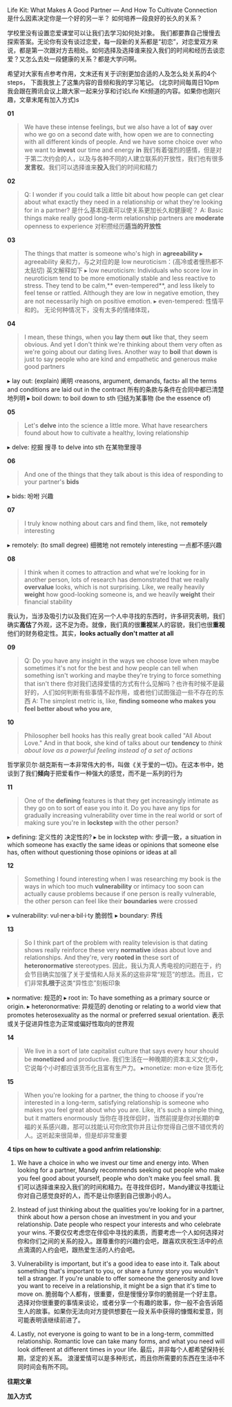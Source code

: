 Life Kit: What Makes A Good Partner — And How To Cultivate Connection
是什么因素决定你是一个好的另一半？ 如何培养一段良好的长久的关系？

学校里没有设置恋爱课堂可以让我们去学习如何处对象。 我们都要靠自己慢慢去探索答案。无论你有没有谈过恋爱，每一段新的关系都是“初恋”，对恋爱双方来说，都是第一次跟对方去相处。如何选择及选择谁来投入我们的时间和经历去谈恋爱？又怎么去处一段健康的关系？都是大学问啊。

希望对大家有点参考作用，文末还有关于识别更加合适的人及怎么处关系的4个steps， 下面我放上了这集内容的音频和我的学习笔记。
(北京时间每周日10pm我会跟在腾讯会议上跟大家一起来分享和讨论Life Kit频道的内容。如果你也刚兴趣，文章末尾有加入方式)s

**01**
>We have these intense feelings, but we also have a lot of **say** over who we go on a second date with, how open we are to connecting with all different kinds of people. And we have some choice over who we want to **invest** our time and energy **in**
我们有着强烈的感情，但是对于第二次约会的人，以及与各种不同的人建立联系的开放性，我们也有很多**发言权**。我们可以选择谁来**投入**我们的时间和精力

**02**
>Q: I wonder if you could talk a little bit about how people can get clear about what exactly they need in a relationship or what they're looking for in a partner? 是什么基本因素可以使关系更加长久和健康呢？
> A: Basic things make really good long-term relationship partners  are **moderate** openness to experience
>  对积攒经历**适当的开放性**

**03**
>The things that matter is someone who's high in **agreeability**
▸ agreeability 亲和力，与之对应的是 low neuroticism：(高冷或者慢热都不太贴切) 英文解释如下
▸ low neuroticism: Individuals who score low in neuroticism tend to be more emotionally stable and less reactive to stress. They tend to be calm,** even-tempered**, and less likely to feel tense or rattled. Although they are low in negative emotion, they are not necessarily high on positive emotion.
▸ even-tempered: 性情平和的。 无论何种情况下，没有太多的情绪体现，

**04**
> I mean, these things, when you **lay** them **out** like that, they seem obvious. And yet I don't think we're thinking about them very often as we're going about our dating lives.
>Another way to **boil** that **down** is just to say people who are kind and empathetic and generous make good partners

▸ lay out: (explain) 阐明 ‹reasons, argument, demands, facts›
all the terms and conditions are laid out in the contract
所有的条款与条件在合同中都已清楚地列明
▸ boil down: to boil down to sth  归结为某事物 (be the essence of) 

**05**
>Let's **delve** into the science a little more. What have researchers found about how to cultivate a healthy, loving relationship

▸ delve: 挖掘 搜寻  to delve into sth 在某物里搜寻

**06**
>And one of the things that they talk about is this idea of responding to your partner's **bids**

▸ bids: 吩咐  兴趣 

**07**
>I truly know nothing about cars and find them, like, not **remotely** interesting

▸ remotely: (to small degree) 细微地   not remotely interesting 一点都不感兴趣

**08**
> I think when it comes to attraction and what we're looking for in another person, lots of research has demonstrated that we really **overvalue** looks, which is not surprising. Like, we really heavily **weight** how good-looking someone is, and we heavily **weight** their financial stability

我认为，当涉及吸引力以及我们在另一个人中寻找的东西时，许多研究表明，我们确实**高估**了外观，这不足为奇。就像，我们真的很**重视**某人的容貌，我们也很**重视**他们的财务稳定性。其实，**looks actually don't matter at all**

**09**
>Q:  Do you have any insight in the ways we choose love when maybe sometimes it's not for the best and how people can tell when something isn't working and maybe they're trying to force something that isn't there
你对我们选择爱情的方式有什么见解吗？也许有时候不是最好的，人们如何判断有些事情不起作用，或者他们试图强迫一些不存在的东西
>A: The simplest metric is, like, **finding someone who makes you feel better about who you are**,

**10**
>Philosopher bell hooks has this really great book called "All About Love." And in that book, she kind of talks about our **tendency** to  *think about love as a powerful feeling instead of a set of actions* 

哲学家贝尔·胡克斯有一本非常伟大的书，叫做《关于爱的一切》。在这本书中，她谈到了我们**倾向**于把爱看作一种强大的感觉，而不是一系列的行为

**11**
> One of the **defining** features is that they get increasingly intimate as they go on to sort of ease you into it. Do you have any tips for gradually increasing vulnerability over time in the real world or sort of making sure you're in **lockstep** with the other person?

▸ defining: 定义性的 决定性的?
▸ be in lockstep with: 步调一致，a situation in which someone has exactly the same ideas or opinions that someone else has, often without questioning those opinions or ideas at all

**12**
>Something I found interesting when I was researching my book is the ways in which too much **vulnerability** or intimacy too soon can actually cause problems because if one person is really vulnerable, the other person can feel like their **boundaries** were crossed

▸ vulnerability: vul·ner·a·bil·i·ty 脆弱性
▸  boundary: 界线

**13**
>So I think part of the problem with reality television is that dating shows really reinforce these very **normative** ideas about love and relationships. And they're, very **rooted in** these sort of **heteronormative** stereotypes.
>因此，我认为真人秀电视的问题在于，约会节目确实加强了关于爱情和人际关系的这些非常“规范”的想法。而且，它们非常**扎根于**这类“异性恋”刻板印象

▸  normative: 规范的
▸  root in: To have something as a primary source or origin. 
▸ heteronormative: 异规范的  denoting or relating to a world view that promotes heterosexuality as the normal or preferred sexual orientation.  表示或关于促进异性恋为正常或偏好性取向的世界观

**14**
>We live in a sort of late capitalist culture that says every hour should be **monetized** and productive. 我们生活在一种晚期的资本主义文化中，它说每个小时都应该货币化且富有生产力。
▸monetize: mon·e·tize  货币化

**15**
>When you're looking for a partner, the thing to choose if you're interested in a long-term, satisfying relationship is someone who makes you feel great about who you are. Like, it's such a simple thing, but it matters enormously
当你在寻找伴侣时，当然前提是你对长期的幸福的关系感兴趣，那可以找能认可你欣赏你并且让你觉得自己很不错优秀的人。这听起来很简单，但是却非常重要

**4 tips on how to cultivate a good anfrim relationship**:
1. We have a choice in who we invest our time and energy into. When looking for a partner, Mandy recommends seeking out people who make you feel good about yourself, people who don't make you feel small.
我们可以选择谁来投入我们的时间和精力。在寻找伴侣时，Mandy建议寻找能让你对自己感觉良好的人，而不是让你感到自己很渺小的人。

2. Instead of just thinking about the qualities you're looking for in a partner, think about how a person chose an investment in you and your relationship. Date people who respect your interests and who celebrate your wins.
不要仅仅考虑您在伴侣中寻找的素质，而要考虑一个人如何选择对你和你们之间的关系的投入。跟尊重你的兴趣约会吧，跟喜欢庆祝生活中的点点滴滴的人约会吧，跟热爱生活的人约会吧。

3. Vulnerability is important, but it's a good idea to ease into it. Talk about something that's important to you, or share a funny story you wouldn't tell a stranger. If you're unable to offer someone the generosity and love you want to receive in a relationship, it might be a sign that it's time to move on.
脆弱每个人都有，很重要，但是慢慢分享你的脆弱是一个好主意。选择对你很重要的事情来谈论，或者分享一个有趣的故事，你一般不会告诉陌生人的故事。如果你无法向对方提供想要在一段关系中获得的慷慨和爱意，则可能表明该继续前进了。

4. Lastly, not everyone is going to want to be in a long-term, committed relationship. Romantic love can take many forms, and what you need will look different at different times in your life.
最后，并非每个人都希望保持长期，坚定的关系。
浪漫爱情可以是多种形式，而且你所需要的东西在生活中不同时间会有所不同。

**往期文章**

**加入方式**